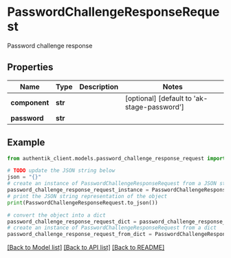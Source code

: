 # PasswordChallengeResponseRequest

Password challenge response

## Properties

Name | Type | Description | Notes
------------ | ------------- | ------------- | -------------
**component** | **str** |  | [optional] [default to 'ak-stage-password']
**password** | **str** |  | 

## Example

```python
from authentik_client.models.password_challenge_response_request import PasswordChallengeResponseRequest

# TODO update the JSON string below
json = "{}"
# create an instance of PasswordChallengeResponseRequest from a JSON string
password_challenge_response_request_instance = PasswordChallengeResponseRequest.from_json(json)
# print the JSON string representation of the object
print(PasswordChallengeResponseRequest.to_json())

# convert the object into a dict
password_challenge_response_request_dict = password_challenge_response_request_instance.to_dict()
# create an instance of PasswordChallengeResponseRequest from a dict
password_challenge_response_request_from_dict = PasswordChallengeResponseRequest.from_dict(password_challenge_response_request_dict)
```
[[Back to Model list]](../README.md#documentation-for-models) [[Back to API list]](../README.md#documentation-for-api-endpoints) [[Back to README]](../README.md)


